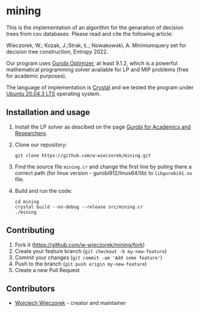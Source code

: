 # mining

This is the implementation of an algorithm for the genaration of decision
trees from csv databases.  Please read and cite the following article:

Wieczorek, W.; Kozak, J.;Strak, Ł.; Nowakowski, A. Minimumquery set for decision
tree construction, Entropy 2022.

Our program uses [Gurobi Optimizer](https://www.gurobi.com/products/gurobi-optimizer/), at least 9.1.2,
which is a powerful mathematical programming solver available for LP and MIP problems
(free for academic purposes).

The language of implementation is [Crystal](https://crystal-lang.org/) and we
tested the program under [Ubuntu 20.04.3 LTS](https://ubuntu.com/) operating system.

## Installation and usage

1. Install the LP solver as descibed on the
   page [Gurobi for Academics and Researchers](https://www.gurobi.com/academia/academic-program-and-licenses/).

2. Clone our repository:

   ```
   git clone https://github.com/w-wieczorek/mining.git
   ```

3. Find the source file `mining.cr` and change the first line by puting there
   a correct path (for linux version - gurobi912/linux64/lib) to `libgurobi91.so` file.

4. Build and run the code:

   ```
   cd mining
   crystal build --no-debug --release src/mining.cr
   ./mining
   ```

## Contributing

1. Fork it (<https://github.com/w-wieczorek/mining/fork>)
2. Create your feature branch (`git checkout -b my-new-feature`)
3. Commit your changes (`git commit -am 'Add some feature'`)
4. Push to the branch (`git push origin my-new-feature`)
5. Create a new Pull Request

## Contributors

- [Wojciech Wieczorek](https://github.com/w-wieczorek) - creator and maintainer
